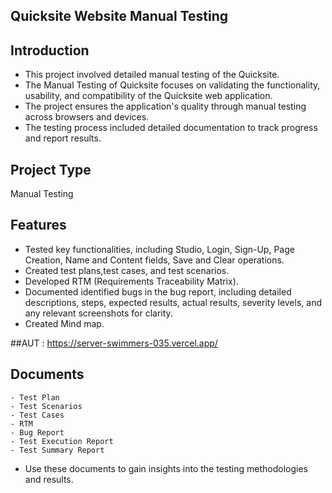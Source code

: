 ## Quicksite Website Manual Testing

## Introduction 

-  This project involved detailed manual testing of the Quicksite.
-  The Manual Testing of Quicksite focuses on validating the functionality, usability, and compatibility of the Quicksite web application.
-  The project ensures the application's quality through manual testing across browsers and devices.
-  The testing process included detailed documentation to track progress and report results.

## Project Type

Manual Testing                                                                                                

## Features

-  Tested key functionalities, including Studio, Login, Sign-Up, Page Creation, Name and Content fields, Save and Clear operations.
-  Created test plans,test cases, and test scenarios.
-  Developed RTM (Requirements Traceability Matrix).
-  Documented identified bugs in the bug report, including detailed descriptions, steps, expected results, actual results, severity levels, and any relevant screenshots for clarity.
-  Created Mind map.

##AUT : https://server-swimmers-035.vercel.app/

## Documents

    - Test Plan
    - Test Scenarios
    - Test Cases
    - RTM 
    - Bug Report
    - Test Execution Report
    - Test Summary Report
  - Use these documents to gain insights into the testing methodologies and results.
